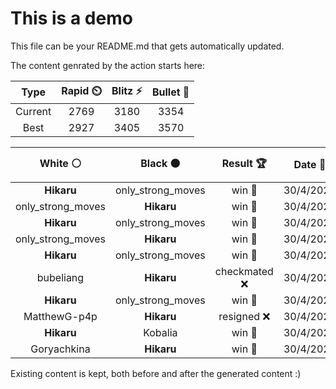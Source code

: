 # This is a demo

This file can be your README.md that gets automatically updated.

The content genrated by the action starts here:

<!--START_SECTION:chessStats-->
<!-- Automatically generated with https://github.com/Balastrong/chess-stats-action -->

| Type | Rapid ⏲️ | Blitz ⚡ | Bullet 🔫 |
|:---:|:---:|:---:|:---:|
| Current | 2769 | 3180 | 3354 |
| Best | 2927 | 3405 | 3570 |

| White ⚪ | Black ⚫ | Result 🏆 | Date 📅 | Position 🗺️ | Type 🕕 |
|:---:|:---:|:---:|:---:|:---:|:---:|
| **Hikaru** | only_strong_moves | win 🥇 | 30/4/2024 | <a href="http://www.ee.unb.ca/cgi-bin/tervo/fen.pl?select=4r2k/pp2Pp1b/1q5P/3p2Q1/2r3P1/P7/5RB1/5RK1 b - -">Link</a> | Blitz |
| only_strong_moves | **Hikaru** | win 🥇 | 30/4/2024 | <a href="http://www.ee.unb.ca/cgi-bin/tervo/fen.pl?select=8/2b3kp/p5p1/1p3pP1/3q4/1B4rP/P4PQ1/5RK1 w - -">Link</a> | Blitz |
| **Hikaru** | only_strong_moves | win 🥇 | 30/4/2024 | <a href="http://www.ee.unb.ca/cgi-bin/tervo/fen.pl?select=4n3/7p/2K5/1P6/3N3k/8/8/8 b - -">Link</a> | Blitz |
| only_strong_moves | **Hikaru** | win 🥇 | 30/4/2024 | <a href="http://www.ee.unb.ca/cgi-bin/tervo/fen.pl?select=8/8/2k1p2p/2n1R1p1/1r4P1/p3N2P/5PK1/8 w - -">Link</a> | Blitz |
| **Hikaru** | only_strong_moves | win 🥇 | 30/4/2024 | <a href="http://www.ee.unb.ca/cgi-bin/tervo/fen.pl?select=8/8/6k1/3R4/6K1/8/8/8 b - -">Link</a> | Blitz |
| bubeliang | **Hikaru** | checkmated ❌ | 30/4/2024 | <a href="http://www.ee.unb.ca/cgi-bin/tervo/fen.pl?select=3k4/3Q4/p1r2N1n/3p4/3P2Pp/8/1P3PP1/6K1 b - -">Link</a> | Blitz |
| **Hikaru** | only_strong_moves | win 🥇 | 30/4/2024 | <a href="http://www.ee.unb.ca/cgi-bin/tervo/fen.pl?select=Q7/1r3ppb/2k1n2p/N6P/6P1/5PK1/8/8 b - -">Link</a> | Blitz |
| MatthewG-p4p | **Hikaru** | resigned ❌ | 30/4/2024 | <a href="http://www.ee.unb.ca/cgi-bin/tervo/fen.pl?select=k5r1/3r1p2/p3p3/PpQp1q1p/3P1BpP/2P3P1/1P3P2/R3R1K1 w - -">Link</a> | Blitz |
| **Hikaru** | Kobalia | win 🥇 | 30/4/2024 | <a href="http://www.ee.unb.ca/cgi-bin/tervo/fen.pl?select=5k2/pp1P1p2/6p1/4R3/4R3/2q5/5PK1/8 b - -">Link</a> | Blitz |
| Goryachkina | **Hikaru** | win 🥇 | 30/4/2024 | <a href="http://www.ee.unb.ca/cgi-bin/tervo/fen.pl?select=8/8/6p1/5kP1/r7/4B1K1/8/8 w - -">Link</a> | Blitz |

<!--END_SECTION:chessStats-->

Existing content is kept, both before and after the generated content :)
